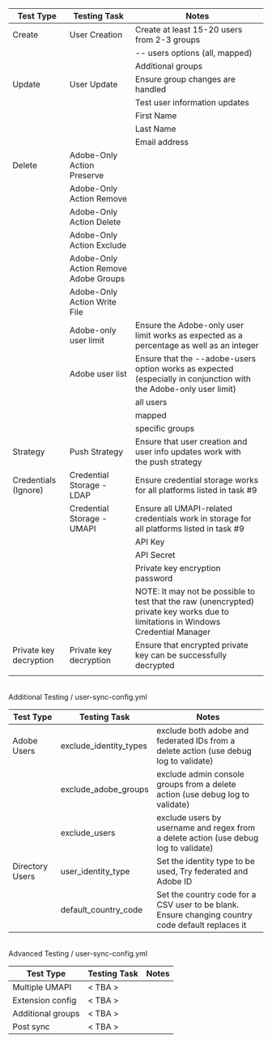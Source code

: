 | Test Type              | Testing Task                          | Notes                                                                                                                              |
|------------------------|---------------------------------------|------------------------------------------------------------------------------------------------------------------------------------|
| Create                 | User Creation                         | Create at least 15-20 users from 2-3 groups                                                                                        |
|                        |                                       | -- users options (all, mapped)                                                                                                     |
|                        |                                       | Additional groups                                                                                                                  |
| Update                 | User Update                           | Ensure group changes are handled                                                                                                   |
|                        |                                       | Test user information updates                                                                                                      |
|                        |                                       | First Name                                                                                                                         |
|                        |                                       | Last Name                                                                                                                          |
|                        |                                       | Email address                                                                                                                      |
| Delete                 | Adobe-Only Action Preserve            |                                                                                                                                    |
|                        | Adobe-Only Action Remove              |                                                                                                                                    |
|                        | Adobe-Only Action Delete              |                                                                                                                                    |
|                        | Adobe-Only Action Exclude             |                                                                                                                                    |
|                        | Adobe-Only Action Remove Adobe Groups |                                                                                                                                    |
|                        | Adobe-Only Action Write File          |                                                                                                                                    |
|                        | Adobe-only user limit                 | Ensure the Adobe-only user limit works as expected as a percentage as well as an integer                                           |
|                        | Adobe user list                       | Ensure that the --adobe-users option works as expected (especially in conjunction with the Adobe-only user limit)                  |
|                        |                                       | all users                                                                                                                          |
|                        |                                       | mapped                                                                                                                             |
|                        |                                       | specific groups                                                                                                                    |
| Strategy               | Push Strategy                         | Ensure that user creation and user info updates work with the push strategy                                                        |
| Credentials (Ignore)   | Credential Storage - LDAP             | Ensure credential storage works for all platforms listed in task #9                                                                |
|                        | Credential Storage - UMAPI            | Ensure all UMAPI-related credentials work in storage for all platforms listed in task #9                                           |
|                        |                                       | API Key                                                                                                                            |
|                        |                                       | API Secret                                                                                                                         |
|                        |                                       | Private key encryption password                                                                                                    |
|                        |                                       | NOTE: It may not be possible to test that the raw (unencrypted) private key works due to limitations in Windows Credential Manager |
| Private key decryption | Private key decryption                | Ensure that encrypted private key can be successfully decrypted         
                                                           |
<br/> Additional Testing / user-sync-config.yml <br/>

| Test Type              | Testing Task                          | Notes                                                                                                                              |
|------------------------|---------------------------------------|------------------------------------------------------------------------------------------------------------------------------------|
| Adobe Users            | exclude_identity_types                | exclude both adobe and federated IDs from a delete action (use debug log to validate)                                              |
|                        | exclude_adobe_groups                  | exclude admin console groups from a delete action (use debug log to validate)                                                      |
|                        | exclude_users                         | exclude users by username and regex from a delete action (use debug log to validate)                                               |
| Directory Users        | user_identity_type                    | Set the identity type to be used,  Try federated and Adobe ID                                                                      |
|                        | default_country_code                  | Set the country code for a CSV user to be blank.  Ensure changing country code default replaces it                                 |

<br/> Advanced Testing / user-sync-config.yml <br/>

| Test Type              | Testing Task                          | Notes                                                                                                                              |
|------------------------|---------------------------------------|------------------------------------------------------------------------------------------------------------------------------------|
| Multiple UMAPI         | < TBA >                               |                                           |
| Extension config       | < TBA >                               |                                           |
| Additional groups      | < TBA >                               |                                           |
| Post sync              | < TBA >                               |                                           |

